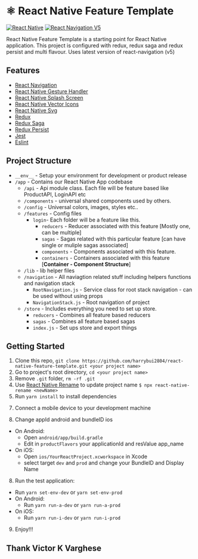 # ⚛️ React Native Feature Template

[![React Native](https://img.shields.io/badge/React%20Native-v0.62.2-green.svg)](https://facebook.github.io/react-native/)
[![React Navigation V5](https://img.shields.io/badge/React%20Navigation-v5.1-blue.svg)](https://reactnavigation.org/)

React Native Feature Template is a starting point for React Native application. This project is configured with redux, redux saga and redux persist and multi flavour. Uses latest version of react-navigation (v5)

## Features

- [React Navigation](https://reactnavigation.org/)
- [React Native Gesture Handler](https://github.com/kmagiera/react-native-gesture-handler)
- [React Native Splash Screen](https://github.com/crazycodeboy/react-native-splash-screen.git)
- [React Native Vector Icons](https://github.com/oblador/react-native-vector-icons)
- [React Native Svg](https://github.com/react-native-community/react-native-svg.git)
- [Redux](http://redux.js.org/)
- [Redux Saga](https://redux-saga.js.org/)
- [Redux Persist](https://github.com/rt2zz/redux-persist/)
- [Jest](https://facebook.github.io/jest/)
- [Eslint](http://eslint.org/)

## Project Structure
- `__env__` - Setup your environment for development or product release
- `/app` - Contains our React Native App codebase
  - `/api` - Api module class. Each file will be feature based like ProductAPI, LoginAPI etc
  - `/components` - universal shared components used by others.
  - `/config` - Universal colors, images, styles etc..
  - `/features` - Config files
    - `login`- Each folder will be a feature like this.
      - `reducers` - Reducer associated with this feature [Mostly one, can be multiple]
      - `sagas` - Sagas related with this particular feature [can have single or muliple sagas associated]
      - `components` - Components associated with this feature.
      - `containers` - Containers associated with this feature [**Container - Component Structure**]
  - `/lib` - lib helper files
  - `/navigation` - All naviagtion related stuff including helpers functions and navigation stack
    - `RootNavigation.js` - Service class for root stack navigation - can be used without using props
    - `NavigationStack.js` - Root navigation of project
  - `/store` - Includes everything you need to set up store.
    - `reducers` - Combines all feature based reducers
    - `sagas` - Combines all feature based sagas
    - `index.js` - Set ups store and export things

## Getting Started

1. Clone this repo, `git clone https://github.com/harrybui2804/react-native-feature-template.git <your project name>`
2. Go to project's root directory, `cd <your project name>`
3. Remove `.git` folder, `rm -rf .git`
4. Use [React Native Rename](https://github.com/junedomingo/react-native-rename) to update project name `$ npx react-native-rename <newName>`
5. Run `yarn install` to install dependencies

7) Connect a mobile device to your development machine

8) Change appId android and bundleID ios
- On Android: 
    - Open `android/app/build.gradle`
    - Edit in `productFlavors` your applicationId and resValue app_name
- On iOS:
    - Open `ios/YourReactProject.xcworkspace` in Xcode
    - select target `dev` and `prod` and change your BundleID and Display Name
8) Run the test application:
- Run `yarn set-env-dev` or `yarn set-env-prod`
- On Android:
  - Run `yarn run-a-dev` or `yarn run-a-prod`
- On iOS:
  - Run `yarn run-i-dev` or `yarn run-i-prod`

9. Enjoy!!!

## Thank Victor K Varghese
